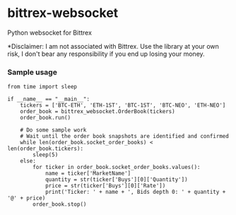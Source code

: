 # bittrex-websocket
Python websocket for Bittrex

*Disclaimer: I am not associated with Bittrex. Use the library at your own risk, I don't bear any responsibility if you end up losing your money.


### Sample usage
```import bittrex_websocket
from time import sleep

if __name__ == "__main__":
    tickers = ['BTC-ETH', 'ETH-1ST', 'BTC-1ST', 'BTC-NEO', 'ETH-NEO']
    order_book = bittrex_websocket.OrderBook(tickers)
    order_book.run()

    # Do some sample work
    # Wait until the order book snapshots are identified and confirmed
    while len(order_book.socket_order_books) < len(order_book.tickers):
        sleep(5)
    else:
        for ticker in order_book.socket_order_books.values():
            name = ticker['MarketName']
            quantity = str(ticker['Buys'][0]['Quantity'])
            price = str(ticker['Buys'][0]['Rate'])
            print('Ticker: ' + name + ', Bids depth 0: ' + quantity + '@' + price)
        order_book.stop()

```
